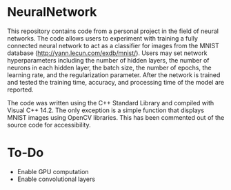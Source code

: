# NeuralNetwork
This repository contains code from a personal project in the field of neural networks. The code allows users to experiment with training a fully connected neural network to act as a classifier for images from the MNIST database (http://yann.lecun.com/exdb/mnist/). Users may set network hyperparameters including the number of hidden layers, the number of neurons in each hidden layer, the batch size, the number of epochs, the learning rate, and the regularization parameter. After the network is trained and tested the training time, accuracy, and processing time of the model are reported.

The code was written using the C++ Standard Library and compiled with Visual C++ 14.2. The only exception is a simple function that displays MNIST images using OpenCV libraries. This has been commented out of the source code for accessibility.

# To-Do
* Enable GPU computation
* Enable convolutional layers
